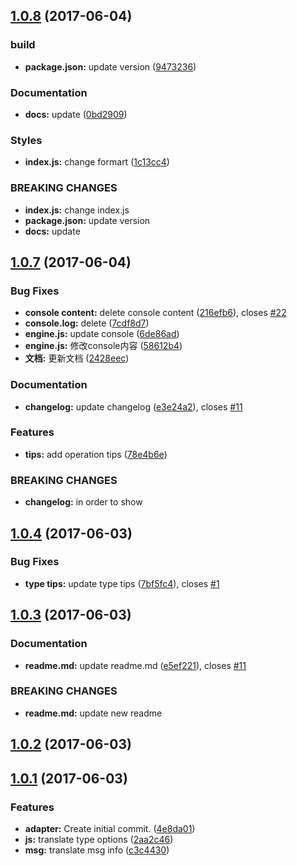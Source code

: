 <a name="1.0.8"></a>
## [1.0.8](https://github.com/blog-lyn/cz-conventional-changelog/compare/1.0.7...v1.0.8) (2017-06-04)


### build

* **package.json:** update version ([9473236](https://github.com/blog-lyn/cz-conventional-changelog/commit/9473236))


### Documentation

* **docs:** update ([0bd2909](https://github.com/blog-lyn/cz-conventional-changelog/commit/0bd2909))


### Styles

* **index.js:** change formart ([1c13cc4](https://github.com/blog-lyn/cz-conventional-changelog/commit/1c13cc4))


### BREAKING CHANGES

* **index.js:** change index.js
* **package.json:** update version
* **docs:** update



<a name="1.0.7"></a>
## [1.0.7](https://github.com/blog-lyn/cz-conventional-changelog/compare/1.0.6...1.0.7) (2017-06-04)


### Bug Fixes

* **console content:** delete console content ([216efb6](https://github.com/blog-lyn/cz-conventional-changelog/commit/216efb6)), closes [#22](https://github.com/blog-lyn/cz-conventional-changelog/issues/22)
* **console.log:** delete ([7cdf8d7](https://github.com/blog-lyn/cz-conventional-changelog/commit/7cdf8d7))
* **engine.js:** update console ([6de86ad](https://github.com/blog-lyn/cz-conventional-changelog/commit/6de86ad))
* **engine.js:** 修改console内容 ([58612b4](https://github.com/blog-lyn/cz-conventional-changelog/commit/58612b4))
* **文档:** 更新文档 ([2428eec](https://github.com/blog-lyn/cz-conventional-changelog/commit/2428eec))


### Documentation

* **changelog:** update changelog ([e3e24a2](https://github.com/blog-lyn/cz-conventional-changelog/commit/e3e24a2)), closes [#11](https://github.com/blog-lyn/cz-conventional-changelog/issues/11)


### Features

* **tips:** add operation tips ([78e4b6e](https://github.com/blog-lyn/cz-conventional-changelog/commit/78e4b6e))


### BREAKING CHANGES

* **changelog:** in order to show



<a name="1.0.4"></a>
## [1.0.4](https://github.com/blog-lyn/cz-conventional-changelog/compare/1.0.3...1.0.4) (2017-06-03)


### Bug Fixes

* **type tips:** update type tips ([7bf5fc4](https://github.com/blog-lyn/cz-conventional-changelog/commit/7bf5fc4)), closes [#1](https://github.com/blog-lyn/cz-conventional-changelog/issues/1)



<a name="1.0.3"></a>
## [1.0.3](https://github.com/blog-lyn/cz-conventional-changelog/compare/1.0.2...1.0.3) (2017-06-03)


### Documentation

* **readme.md:** update readme.md ([e5ef221](https://github.com/blog-lyn/cz-conventional-changelog/commit/e5ef221)), closes [#11](https://github.com/blog-lyn/cz-conventional-changelog/issues/11)


### BREAKING CHANGES

* **readme.md:** update new readme



<a name="1.0.2"></a>
## [1.0.2](https://github.com/blog-lyn/cz-conventional-changelog/compare/1.0.1...1.0.2) (2017-06-03)



<a name="1.0.1"></a>
## [1.0.1](https://github.com/blog-lyn/cz-conventional-changelog/compare/4e8da01...1.0.1) (2017-06-03)


### Features

* **adapter:** Create initial commit. ([4e8da01](https://github.com/blog-lyn/cz-conventional-changelog/commit/4e8da01))
* **js:** translate type options ([2aa2c46](https://github.com/blog-lyn/cz-conventional-changelog/commit/2aa2c46))
* **msg:** translate msg info ([c3c4430](https://github.com/blog-lyn/cz-conventional-changelog/commit/c3c4430))



